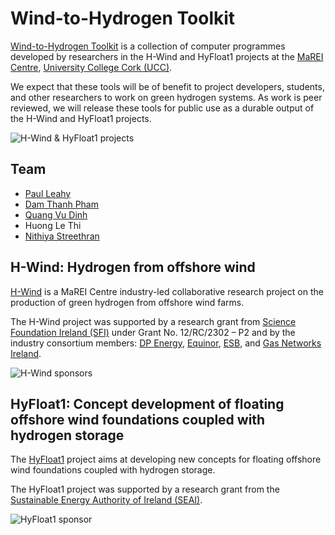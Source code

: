 # Wind-to-Hydrogen Toolkit

[Wind-to-Hydrogen Toolkit](https://github.com/wind-to-hydrogen-toolkit) is a collection of computer programmes developed by researchers in the H-Wind and HyFloat1 projects at the [MaREI Centre](https://www.marei.ie/), [University College Cork (UCC)](https://www.ucc.ie/en/).

We expect that these tools will be of benefit to project developers, students, and other researchers to work on green hydrogen systems.
As work is peer reviewed, we will release these tools for public use as a durable output of the H-Wind and HyFloat1 projects.

![H-Wind & HyFloat1 projects](https://raw.githubusercontent.com/wind-to-hydrogen-toolkit/.github/main/images/logos-hwind-hyfloat1-ucc.png)

## Team

- [Paul Leahy](https://www.linkedin.com/in/paul-leahy-4a233472/)
- [Dam Thanh Pham](https://www.linkedin.com/in/thanh-dam-pham-925a6ba5/)
- [Quang Vu Dinh](https://www.linkedin.com/in/quang-vu-dinh-94097018b/)
- Huong Le Thi
- [Nithiya Streethran](https://www.linkedin.com/in/nmstreethran/)

## H-Wind: Hydrogen from offshore wind

[H-Wind](https://www.marei.ie/project/h-wind/) is a MaREI Centre industry-led collaborative research project on the production of green hydrogen from offshore wind farms.

The H-Wind project was supported by a research grant from [Science Foundation Ireland (SFI)](https://www.sfi.ie/) under Grant No. 12/RC/2302 – P2 and by the industry consortium members: [DP Energy](https://dpenergy.com/), [Equinor](https://www.equinor.com/), [ESB](https://esb.ie/), and [Gas Networks Ireland](https://www.gasnetworks.ie/).

![H-Wind sponsors](https://raw.githubusercontent.com/wind-to-hydrogen-toolkit/.github/main/images/logos-hwind-sponsors.png)

## HyFloat1: Concept development of floating offshore wind foundations coupled with hydrogen storage

The [HyFloat1](https://www.seai.ie/data-and-insights/seai-research/research-database/research-projects/details/hyfloat1:-concept-development-of-floating-offshore-wind-foundations-coupled-with-hydrogen-storage) project aims at developing new concepts for floating offshore wind foundations coupled with hydrogen storage.

The HyFloat1 project was supported by a research grant from the [Sustainable Energy Authority of Ireland (SEAI)](https://www.seai.ie).

![HyFloat1 sponsor](https://raw.githubusercontent.com/wind-to-hydrogen-toolkit/.github/main/images/logos-hyfloat1-sponsor.png)

